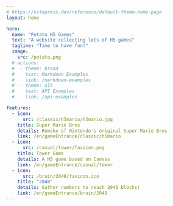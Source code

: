 ```yaml
---
# https://vitepress.dev/reference/default-theme-home-page
layout: home

hero:
  name: "Potato H5 Games"
  text: "A website collecting lots of H5 games"
  tagline: "Time to have fun!"
  image:
    src: /potato.png
  # actions:
  #  - theme: brand
  #    text: Markdown Examples
  #    link: /markdown-examples
  #  - theme: alt
  #    text: API Examples
  #    link: /api-examples

features:
  - icon: 
      src: /classic/h5mario/h5mario.jpg
    title: Super Mario Bros
    details: Remake of Nintendo's original Super Mario Bros
    link: /en/gameEntrance/classic/h5mario
  - icon: 
      src: /casual/tower/favicon.png
    title: Tower Game
    details: A H5 game based on Canvas
    link: /en/gameEntrance/casual/tower
  - icon: 
      src: /brain/2048/favicon.ico
    title: "2048"
    details: Gather numbers to reach 2048 blocks!
    link: /en/gameEntrance/brain/2048
---
```


